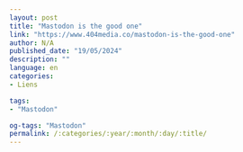 ```yaml
---
layout: post
title: "Mastodon is the good one"
link: "https://www.404media.co/mastodon-is-the-good-one"
author: N/A
published_date: "19/05/2024"
description: ""
language: en
categories:
- Liens

tags:
- "Mastodon"

og-tags: "Mastodon"
permalink: /:categories/:year/:month/:day/:title/
---
```

